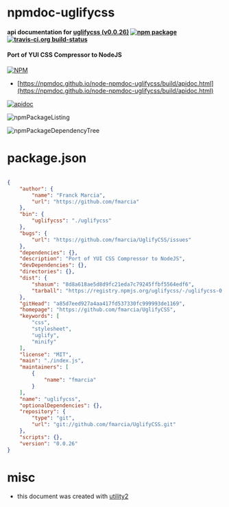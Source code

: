 # npmdoc-uglifycss

#### api documentation for  [uglifycss (v0.0.26)](https://github.com/fmarcia/UglifyCSS)  [![npm package](https://img.shields.io/npm/v/npmdoc-uglifycss.svg?style=flat-square)](https://www.npmjs.org/package/npmdoc-uglifycss) [![travis-ci.org build-status](https://api.travis-ci.org/npmdoc/node-npmdoc-uglifycss.svg)](https://travis-ci.org/npmdoc/node-npmdoc-uglifycss)

#### Port of YUI CSS Compressor to NodeJS

[![NPM](https://nodei.co/npm/uglifycss.png?downloads=true&downloadRank=true&stars=true)](https://www.npmjs.com/package/uglifycss)

- [https://npmdoc.github.io/node-npmdoc-uglifycss/build/apidoc.html](https://npmdoc.github.io/node-npmdoc-uglifycss/build/apidoc.html)

[![apidoc](https://npmdoc.github.io/node-npmdoc-uglifycss/build/screenCapture.buildCi.browser.%252Ftmp%252Fbuild%252Fapidoc.html.png)](https://npmdoc.github.io/node-npmdoc-uglifycss/build/apidoc.html)

![npmPackageListing](https://npmdoc.github.io/node-npmdoc-uglifycss/build/screenCapture.npmPackageListing.svg)

![npmPackageDependencyTree](https://npmdoc.github.io/node-npmdoc-uglifycss/build/screenCapture.npmPackageDependencyTree.svg)



# package.json

```json

{
    "author": {
        "name": "Franck Marcia",
        "url": "https://github.com/fmarcia"
    },
    "bin": {
        "uglifycss": "./uglifycss"
    },
    "bugs": {
        "url": "https://github.com/fmarcia/UglifyCSS/issues"
    },
    "dependencies": {},
    "description": "Port of YUI CSS Compressor to NodeJS",
    "devDependencies": {},
    "directories": {},
    "dist": {
        "shasum": "8d8a618ae5d8d9fc21eda7c79245ffbf5564edf6",
        "tarball": "https://registry.npmjs.org/uglifycss/-/uglifycss-0.0.26.tgz"
    },
    "gitHead": "a85d7eed927a4aa417fd537330fc999993de1169",
    "homepage": "https://github.com/fmarcia/UglifyCSS",
    "keywords": [
        "css",
        "stylesheet",
        "uglify",
        "minify"
    ],
    "license": "MIT",
    "main": "./index.js",
    "maintainers": [
        {
            "name": "fmarcia"
        }
    ],
    "name": "uglifycss",
    "optionalDependencies": {},
    "repository": {
        "type": "git",
        "url": "git://github.com/fmarcia/UglifyCSS.git"
    },
    "scripts": {},
    "version": "0.0.26"
}
```



# misc
- this document was created with [utility2](https://github.com/kaizhu256/node-utility2)
